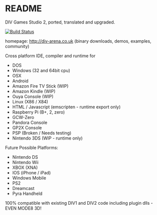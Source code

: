 # README #

DIV Games Studio 2, ported, translated and upgraded. 

[![Build Status](https://travis-ci.org/DIVGAMES/DIV-Games-Studio.svg?branch=master)](https://travis-ci.org/DIVGAMES/DIV-Games-Studio)

homepage: http://div-arena.co.uk (binary downloads, demos, examples, community)

Cross platform IDE, compiler and runtime for

* DOS
* Windows (32 and 64bit cpu)
* OSX
* Android 
* Amazon Fire TV Stick (WIP)
* Amazon Kindle (WIP)
* Ouya Console (WIP)
* Linux (X86 / X84)
* HTML / Javascript (emscripten - runtime export only)
* Raspberry Pi (B+, 2, zero)
* GCW-Zero
* Pandora Console
* GP2X Console
* PSP (Broken / Needs testing)
* Nintendo 3DS (WIP - runtime only)

Future Possible Platforms:

* Nintendo DS
* Nintendo Wii
* XBOX (XNA)
* IOS (iPhone / iPad)
* Windows Mobile
* PS2
* Dreamcast
* Pyra Handheld


100% compatible with existing DIV1 and DIV2 code including plugin dlls - EVEN MODE8 3D! 
